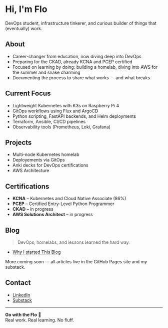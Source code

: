 # Hi, I'm Flo

DevOps student, infrastructure tinkerer, and curious builder of things that (eventually) work.

## About

- Career-changer from education, now diving deep into DevOps  
- Preparing for the CKAD, already KCNA and PCEP certified  
- Focused on learning by doing: building a homelab, diving into AWS for the summer and snake charming  
- Documenting the process to share what works — and what breaks  

## Current Focus

- Lightweight Kubernetes with K3s on Raspberry Pi 4  
- GitOps workflows using Flux and ArgoCD  
- Python scripting, FastAPI backends, and Helm deployments  
- Terraform, Ansible, CI/CD pipelines  
- Observability tools (Prometheus, Loki, Grafana)  

## Projects

- Multi-node Kubernetes homelab  
- Deployements via GitOps  
- Anki decks for DevOps certifications  
- AWS Architecture 

## Certifications

- **KCNA** – Kubernetes and Cloud Native Associate (86%)  
- **PCEP** – Certified Entry-Level Python Programmer  
- **CKAD** – in progress
- **AWS Solutions Architect** – in progress

## Blog

> DevOps, homelabs, and lessons learned the hard way.

- [Why I started This Blog]([https://substack.com/home/post/p-166717295?source=queue])



More coming soon — all articles live in the GitHub Pages site and my substack.

## Contact

- [LinkedIn]([https://linkedin.com/in/flochai])
- [Substack]([https://substack.com/@flochai])

---

**Go with the Flo** 🚀  
Real work. Real learning. No fluff.
